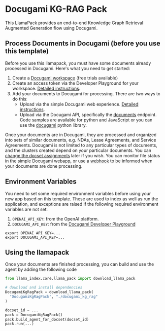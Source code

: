 # Docugami KG-RAG Pack

This LlamaPack provides an end-to-end Knowledge Graph Retrieval Augmented Generation flow using Docugami.

## Process Documents in Docugami (before you use this template)

Before you use this llamapack, you must have some documents already processed in Docugami. Here's what you need to get started:

1. Create a [Docugami workspace](https://app.docugami.com/) (free trials available)
1. Create an access token via the Developer Playground for your workspace. [Detailed instructions](https://help.docugami.com/home/docugami-api).
1. Add your documents to Docugami for processing. There are two ways to do this:
    - Upload via the simple Docugami web experience. [Detailed instructions](https://help.docugami.com/home/adding-documents).
    - Upload via the Docugami API, specifically the [documents](https://api-docs.docugami.com/#tag/documents/operation/upload-document) endpoint. Code samples are available for python and JavaScript or you can use the [docugami](https://pypi.org/project/docugami/) python library.

Once your documents are in Docugami, they are processed and organized into sets of similar documents, e.g. NDAs, Lease Agreements, and Service Agreements. Docugami is not limited to any particular types of documents, and the clusters created depend on your particular documents. You can [change the docset assignments](https://help.docugami.com/home/working-with-the-doc-sets-view) later if you wish. You can monitor file status in the simple Docugami webapp, or use a [webhook](https://api-docs.docugami.com/#tag/webhooks) to be informed when your documents are done processing.

## Environment Variables

You need to set some required environment variables before using your new app based on this template. These are used to index as well as run the application, and exceptions are raised if the following required environment variables are not set:

1. `OPENAI_API_KEY`: from the OpenAI platform.
1. `DOCUGAMI_API_KEY`: from the [Docugami Developer Playground](https://help.docugami.com/home/docugami-api)

```shell
export OPENAI_API_KEY=...
export DOCUGAMI_API_KEY=...
```

## Using the llamapack

Once your documents are finished processing, you can build and use the agent by adding the following code

```python
from llama_index.core.llama_pack import download_llama_pack

# download and install dependencies
DocugamiKgRagPack = download_llama_pack(
  "DocugamiKgRagPack", "./docugami_kg_rag"
)

docset_id = ...
pack = DocugamiKgRagPack()
pack.build_agent_for_docset(docset_id)
pack.run(...)
```
